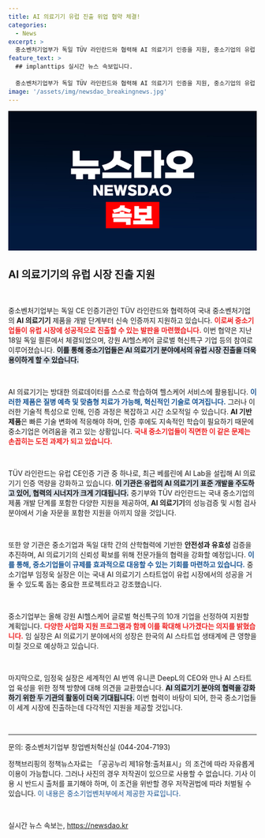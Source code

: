 ```yaml
---
title: AI 의료기기 유럽 진출 위업 협약 체결!
categories:
  - News
excerpt: >
  중소벤처기업부가 독일 TÜV 라인란드와 협력해 AI 의료기기 인증을 지원, 중소기업의 유럽 시장 진출을 가속화합니다. 혁신적인 AI 기술로 헬스케어 서비스를 발전시키고, 신속 인증을 통해 경쟁력을 높일 기회가 마련됐습니다!
feature_text: >
  ## implanttips 실시간 뉴스 속보입니다.

  중소벤처기업부가 독일 TÜV 라인란드와 협력해 AI 의료기기 인증을 지원, 중소기업의 유럽 시장 진출을 가속화합니다. 혁신적인 AI 기술로 헬스케어 서비스를 발전시키고, 신속 인증을 통해 경쟁력을 높일 기회가 마련됐습니다!
image: '/assets/img/newsdao_breakingnews.jpg'
---
```


<p><img src="/assets/img/newsdao_breakingnews.jpg" alt="implanttips 속보" /></p>

<h2 data-ke-size="size26">AI 의료기기의 유럽 시장 진출 지원</h2>

<p data-ke-size="size16">&nbsp;</p>

<p>중소벤처기업부는 독일 CE 인증기관인 TÜV 라인란드와 협력하여 국내 중소벤처기업의 <b>AI 의료기기</b> 제품을 개발 단계부터 신속 인증까지 지원하고 있습니다. <b><span style="color: #ee2323;">이로써 중소기업들이 유럽 시장에 성공적으로 진출할 수 있는 발판을 마련했습니다.</span></b> 이번 협약은 지난 18일 독일 쾰른에서 체결되었으며, 강원 AI헬스케어 글로벌 혁신특구 기업 등의 참여로 이루어졌습니다. <b><span style="background-color: #21538527;">이를 통해 중소기업들은 AI 의료기기 분야에서의 유럽 시장 진출을 더욱 용이하게 할 수 있습니다.</span></b> </p>

<p data-ke-size="size16">&nbsp;</p>

<p>AI 의료기기는 방대한 의료데이터를 스스로 학습하여 헬스케어 서비스에 활용됩니다. <b><span style="color: #1a5490;">이러한 제품은 질병 예측 및 맞춤형 치료가 가능해, 혁신적인 기술로 여겨집니다.</span></b> 그러나 이러한 기술적 특성으로 인해, 인증 과정은 복잡하고 시간 소모적일 수 있습니다. <b>AI 기반 제품</b>은 빠른 기술 변화에 적응해야 하며, 인증 후에도 지속적인 학습이 필요하기 때문에 중소기업은 어려움을 겪고 있는 상황입니다. <b><span style="color: #ee2323;">국내 중소기업들이 직면한 이 같은 문제는 손꼽히는 도전 과제가 되고 있습니다.</span></b></p>

<p data-ke-size="size16">&nbsp;</p>

<p>TÜV 라인란드는 유럽 CE인증 기관 중 하나로, 최근 베를린에 AI Lab을 설립해 AI 의료기기 인증 역량을 강화하고 있습니다. <b><span style="background-color: #21538527;">이 기관은 유럽의 AI 의료기기 표준 개발을 주도하고 있어, 협력의 시너지가 크게 기대됩니다.</span></b> 중기부와 TÜV 라인란드는 국내 중소기업의 제품 개발 단계를 포함한 다양한 지원을 제공하여, <b>AI 의료기기</b>의 성능검증 및 시험 검사 분야에서 기술 자문을 포함한 지원을 아끼지 않을 것입니다. </p>

<p data-ke-size="size16">&nbsp;</p>

<p>또한 양 기관은 중소기업과 독일 대학 간의 산학협력에 기반한 <b>안전성과 유효성</b> 검증을 추진하며, AI 의료기기의 신뢰성 확보를 위해 전문가들의 협력을 강화할 예정입니다. <b><span style="color: #1a5490;">이를 통해, 중소기업들이 규제를 효과적으로 대응할 수 있는 기회를 마련하고 있습니다.</span></b> 중소기업부 임정욱 실장은 이는 국내 AI 의료기기 스타트업이 유럽 시장에서의 성공을 거둘 수 있도록 돕는 중요한 프로젝트라고 강조했습니다.</p>

<p data-ke-size="size16">&nbsp;</p>

<p>중소기업부는 올해 강원 AI헬스케어 글로벌 혁신특구의 10개 기업을 선정하여 지원할 계획입니다. <b><span style="color: #ee2323;">다양한 사업화 지원 프로그램과 함께 이를 확대해 나가겠다는 의지를 밝혔습니다.</span></b> 임 실장은 AI 의료기기 분야에서의 성장은 한국의 AI 스타트업 생태계에 큰 영향을 미칠 것으로 예상하고 있습니다. </p>

<p data-ke-size="size16">&nbsp;</p>

<p>마지막으로, 임정욱 실장은 세계적인 AI 번역 유니콘 DeepL의 CEO와 만나 AI 스타트업 육성을 위한 정책 방향에 대해 의견을 교환했습니다. <b><span style="background-color: #21538527;">AI 의료기기 분야의 협력을 강화하기 위한 두 기관의 활동이 더욱 기대됩니다.</span></b> 이번 협력이 바탕이 되어, 한국 중소기업들이 세계 시장에 진출하는데 다각적인 지원을 제공할 것입니다.</p>

<p data-ke-size="size16">&nbsp;</p>

<hr/>

<p data-ke-size="size16">문의: 중소벤처기업부 창업벤처혁신실 (044-204-7193)</p>

<p data-ke-size="size16">정책브리핑의 정책뉴스자료는 「공공누리 제1유형:출처표시」의 조건에 따라 자유롭게 이용이 가능합니다. 그러나 사진의 경우 저작권이 있으므로 사용할 수 없습니다. 기사 이용 시 반드시 출처를 표기해야 하며, 이 조건을 위반할 경우 저작권법에 따라 처벌될 수 있습니다. <span style="color: #1a5490;">이 내용은 중소기업벤처부에서 제공한 자료입니다.</span></p> 

<p data-ke-size="size16">&nbsp;</p>
실시간 뉴스 속보는, <a href="https://newsdao.kr" rel="dofollow">https://newsdao.kr</a>


